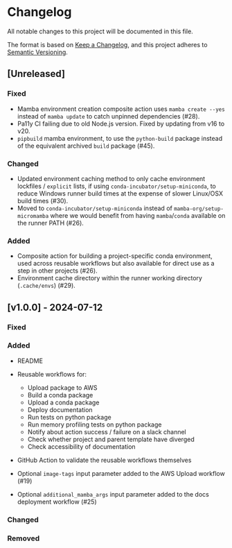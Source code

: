 <!---
Changelog headings can be any of:

Added: for new features.
Changed: for changes in existing functionality.
Deprecated: for soon-to-be removed features.
Removed: for now removed features.
Fixed: for any bug fixes.
Security: in case of vulnerabilities.
-->

# Changelog

All notable changes to this project will be documented in this file.

The format is based on [Keep a Changelog](https://keepachangelog.com/en/1.1.0/),
and this project adheres to [Semantic Versioning](https://semver.org/spec/v2.0.0.html).

## [Unreleased]

### Fixed

- Mamba environment creation composite action uses `mamba create --yes` instead of `mamba update` to catch unpinned dependencies (#28).
- Pa11y CI failing due to old Node.js version. Fixed by updating from v16 to v20.
- `pipbuild` mamba environment, to use the `python-build` package instead of the equivalent archived `build` package (#45).

### Changed

- Updated environment caching method to only cache environment lockfiles / `explicit` lists, if using `conda-incubator/setup-miniconda`, to reduce Windows runner build times at the expense of slower Linux/OSX build times (#30).
- Moved to `conda-incubator/setup-miniconda` instead of `mamba-org/setup-micromamba` where we would benefit from having `mamba`/`conda` available on the runner PATH (#26).

### Added

- Composite action for building a project-specific conda environment, used across reusable workflows but also available for direct use as a step in other projects (#26).
- Environment cache directory within the runner working directory (`.cache/envs`) (#29).

## [v1.0.0] - 2024-07-12

### Fixed

### Added

- README

- Reusable workflows for:
  - Upload package to AWS
  - Build a conda package
  - Upload a conda package
  - Deploy documentation
  - Run tests on python package
  - Run memory profiling tests on python package
  - Notify about action success / failure on a slack channel
  - Check whether project and parent template have diverged
  - Check accessibility of documentation

- GitHub Action to validate the reusable workflows themselves
- Optional `image-tags` input parameter added to the AWS Upload workflow (#19)
- Optional `additional_mamba_args` input parameter added to the docs deployment workflow (#25)

### Changed

### Removed
